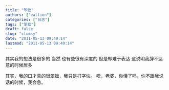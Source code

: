 ```yaml
---
title: "笨拙"
authors: ["eallion"]
categories: ["日志"]
tags: ["笨拙"]
draft: false
slug: "clumsy"
date: "2011-05-13 09:49:14"
lastmod: "2011-05-13 09:49:14"
---
```


其实我的想法是很多的
当然
也有些很有深度的
但是却难于表达
这说明我辞不达意的时候居多

其实，我的口才真的很笨拙，我只是打字快。
唔，老婆，你懂了吗，你不跟我说话的时候，我会急。
